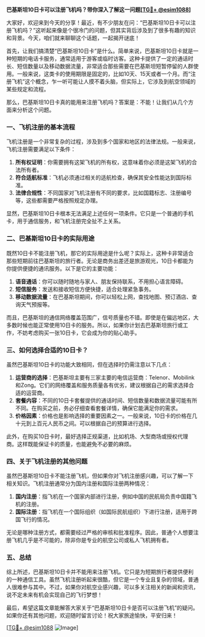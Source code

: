 **巴基斯坦10日卡可以注册飞机吗？带你深入了解这一问题[[TG💪+ @esim1088](https://t.me/s/esim1088)]**

大家好，欢迎来到今天的分享！最近，有不少朋友在问：“巴基斯坦10日卡可以注册飞机吗？”这听起来像是个很冷门的问题，但其实背后涉及到了很多有趣的知识和背景。今天，咱们就来聊聊这个话题，一起揭开谜底！

首先，让我们搞清楚“巴基斯坦10日卡”是什么。简单来说，巴基斯坦10日卡就是一种短期的电话卡服务，通常适用于游客或临时访客。这种卡提供了一定的通话时长、短信数量以及移动数据流量，非常适合那些需要在巴基斯坦短暂停留的人群使用。一般来说，这类卡的使用期限是固定的，比如10天、15天或者一个月。而“注册飞机”这个概念，乍一听可能让人摸不着头脑，但实际上，它涉及到航空领域的某些规定和流程。

那么，巴基斯坦10日卡真的能用来注册飞机吗？答案是：不能！让我们从几个方面来分析这个问题。

### 一、飞机注册的基本流程

飞机注册是一个非常复杂的过程，涉及到多个国家和地区的法律法规。一般来说，飞机注册需要满足以下条件：

1. **所有权证明**：你需要拥有这架飞机的所有权，这意味着你必须是这架飞机的合法所有者。
2. **符合适航标准**：飞机必须通过相关的适航检查，确保其安全性能达到国际标准。
3. **法律合规性**：不同国家对飞机注册有不同的要求，比如国籍标志、注册编号等，这些都需要严格按照规定办理。

显然，巴基斯坦10日卡根本无法满足上述任何一项条件。它只是一个普通的手机卡，用于通信服务，和飞机注册完全扯不上关系。

### 二、巴基斯坦10日卡的实际用途

既然10日卡不能注册飞机，那它的实际用途是什么呢？实际上，这种卡非常适合那些短期前往巴基斯坦的旅行者。无论是商务出差还是旅游观光，10日卡都能为你提供便捷的通讯服务。以下是它的主要功能：

1. **语音通话**：你可以随时随地与家人、朋友保持联系，不用担心语言障碍。
2. **短信服务**：发送和接收短信方便快捷，适合处理紧急事务。
3. **移动数据流量**：在巴基斯坦期间，你可以轻松上网，查找地图、预订酒店、查询天气预报等。

而且，巴基斯坦的通信网络覆盖范围广，信号质量也不错。即使是在偏远地区，大多数时候也能正常使用10日卡的服务。所以，如果你计划去巴基斯坦旅行或工作，不妨考虑购买一张10日卡，它会成为你的贴心助手。

### 三、如何选择合适的10日卡？

虽然巴基斯坦10日卡的功能大致相同，但在选择时仍需注意以下几点：

1. **运营商的选择**：巴基斯坦主要有三家主要的电信运营商：Telenor、Mobilink和Zong。它们的网络覆盖和服务质量各有优劣，建议根据自己的需求选择合适的运营商。
2. **套餐内容**：不同的10日卡套餐提供的通话时间、短信数量和数据流量可能有所不同。在购买之前，务必仔细查看套餐详情，确保它能满足你的需求。
3. **价格因素**：价格也是影响选择的重要因素之一。一般来说，10日卡的价格在几十元到上百元人民币之间。可以根据自己的预算进行选择。

此外，在购买10日卡时，最好选择正规渠道，比如机场、大型商场或授权代理商。这样既能保证卡的质量，也能避免不必要的麻烦。

### 四、关于飞机注册的其他问题

虽然巴基斯坦10日卡不能注册飞机，但如果你对飞机注册感兴趣，可以了解一下相关知识。飞机注册通常分为国内注册和国际注册两种情况：

1. **国内注册**：指飞机在一个国家内部进行注册，例如中国的民航局负责中国籍飞机的注册。
2. **国际注册**：指飞机在一个国际组织（如国际民航组织）下进行注册，适用于跨国飞行的情况。

无论是哪种注册方式，都需要经过严格的审核和批准程序。因此，普通个人想要注册飞机几乎是不可能的，除非你是专业的航空公司或私人飞机拥有者。

### 五、总结

综上所述，巴基斯坦10日卡并不能用来注册飞机。它只是为短期旅行者提供便利的一种通信工具。虽然飞机注册听起来很酷，但它是一个专业且复杂的领域，普通人很难参与其中。不过，如果你对航空业感兴趣，可以多关注相关的新闻和资讯，说不定未来有机会实现自己的飞行梦想！

最后，希望这篇文章能解答大家关于“巴基斯坦10日卡是否可以注册飞机”的疑问。如果你还有其他问题，欢迎随时留言讨论！祝大家旅途愉快，平安归来！

[[TG💪+ @esim1088](https://t.me/s/esim1088) ![Image](https://i.postimg.cc/4NQfJmqS/Snipaste-2025-05-13-00-14-12.png)]